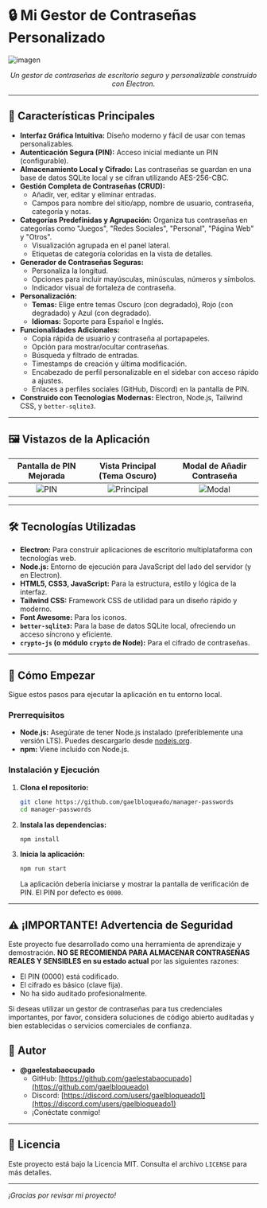 # 🔒 Mi Gestor de Contraseñas Personalizado

![imagen](https://github.com/user-attachments/assets/8a8f6369-d844-4b26-ab15-300971e92ed9)

*<p align="center">Un gestor de contraseñas de escritorio seguro y personalizable construido con Electron.</p>*

---

## 🌟 Características Principales

* **Interfaz Gráfica Intuitiva:** Diseño moderno y fácil de usar con temas personalizables.
* **Autenticación Segura (PIN):** Acceso inicial mediante un PIN (configurable).
* **Almacenamiento Local y Cifrado:** Las contraseñas se guardan en una base de datos SQLite local y se cifran utilizando AES-256-CBC.
* **Gestión Completa de Contraseñas (CRUD):**
    * Añadir, ver, editar y eliminar entradas.
    * Campos para nombre del sitio/app, nombre de usuario, contraseña, categoría y notas.
* **Categorías Predefinidas y Agrupación:** Organiza tus contraseñas en categorías como "Juegos", "Redes Sociales", "Personal", "Página Web" y "Otros".
    * Visualización agrupada en el panel lateral.
    * Etiquetas de categoría coloridas en la vista de detalles.
* **Generador de Contraseñas Seguras:**
    * Personaliza la longitud.
    * Opciones para incluir mayúsculas, minúsculas, números y símbolos.
    * Indicador visual de fortaleza de contraseña.
* **Personalización:**
    * **Temas:** Elige entre temas Oscuro (con degradado), Rojo (con degradado) y Azul (con degradado).
    * **Idiomas:** Soporte para Español e Inglés.
* **Funcionalidades Adicionales:**
    * Copia rápida de usuario y contraseña al portapapeles.
    * Opción para mostrar/ocultar contraseñas.
    * Búsqueda y filtrado de entradas.
    * Timestamps de creación y última modificación.
    * Encabezado de perfil personalizable en el sidebar con acceso rápido a ajustes.
    * Enlaces a perfiles sociales (GitHub, Discord) en la pantalla de PIN.
* **Construido con Tecnologías Modernas:** Electron, Node.js, Tailwind CSS, y `better-sqlite3`.

---

## 🖼️ Vistazos de la Aplicación

| Pantalla de PIN Mejorada | Vista Principal (Tema Oscuro) | Modal de Añadir Contraseña |
|:------------------------:|:-----------------------------:|:---------------------------:|
| ![PIN](https://github.com/user-attachments/assets/fde30bf0-85d3-49ab-af88-11caa8f83fbf) | ![Principal](https://github.com/user-attachments/assets/16fe6808-9395-4001-ac45-2d81c55c0614) | ![Modal](https://github.com/user-attachments/assets/390ea72d-53f7-48d4-b75d-46bb1f944846) |

---

## 🛠️ Tecnologías Utilizadas

* **Electron:** Para construir aplicaciones de escritorio multiplataforma con tecnologías web.
* **Node.js:** Entorno de ejecución para JavaScript del lado del servidor (y en Electron).
* **HTML5, CSS3, JavaScript:** Para la estructura, estilo y lógica de la interfaz.
* **Tailwind CSS:** Framework CSS de utilidad para un diseño rápido y moderno.
* **Font Awesome:** Para los iconos.
* **`better-sqlite3`:** Para la base de datos SQLite local, ofreciendo un acceso síncrono y eficiente.
* **`crypto-js` (o módulo `crypto` de Node):** Para el cifrado de contraseñas.

---

## 🚀 Cómo Empezar

Sigue estos pasos para ejecutar la aplicación en tu entorno local.

### Prerrequisitos

* **Node.js:** Asegúrate de tener Node.js instalado (preferiblemente una versión LTS). Puedes descargarlo desde [nodejs.org](https://nodejs.org/).
* **npm:** Viene incluido con Node.js.

### Instalación y Ejecución

1.  **Clona el repositorio:**
    ```bash
    git clone https://github.com/gaelbloqueado/manager-passwords
    cd manager-passwords
    ```

2.  **Instala las dependencias:**
    ```bash
    npm install
    ```

3.  **Inicia la aplicación:**
    ```bash
    npm run start
    ```
    La aplicación debería iniciarse y mostrar la pantalla de verificación de PIN. El PIN por defecto es `0000`.

---

## ⚠️ ¡IMPORTANTE! Advertencia de Seguridad

Este proyecto fue desarrollado como una herramienta de aprendizaje y demostración. **NO SE RECOMIENDA PARA ALMACENAR CONTRASEÑAS REALES Y SENSIBLES en su estado actual** por las siguientes razones:

* El PIN (0000) está codificado.
* El cifrado es básico (clave fija).
* No ha sido auditado profesionalmente.

Si deseas utilizar un gestor de contraseñas para tus credenciales importantes, por favor, considera soluciones de código abierto auditadas y bien establecidas o servicios comerciales de confianza.

## 👤 Autor

* **@gaelestabaocupado**
    * GitHub: [https://github.com/gaelestabaocupado](https://github.com/gaelbloqueado)
    * Discord: [https://discord.com/users/gaelbloqueado1](https://discord.com/users/gaelbloqueado1)
    * ¡Conéctate conmigo!

---

## 📄 Licencia

Este proyecto está bajo la Licencia MIT. Consulta el archivo `LICENSE` para más detalles.

---

*¡Gracias por revisar mi proyecto!*

